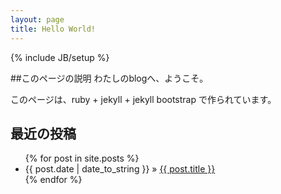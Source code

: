 ```yaml
---
layout: page
title: Hello World!
---
```


{% include JB/setup %}

##このページの説明
わたしのblogへ、ようこそ。

このページは、ruby + jekyll + jekyll bootstrap で作られています。

## 最近の投稿

<ul class="posts">
  {% for post in site.posts %}
    <li><span>{{ post.date | date_to_string }}</span> &raquo; <a href="{{ BASE_PATH }}{{ post.url }}">{{ post.title }}</a></li>
  {% endfor %}
</ul>

